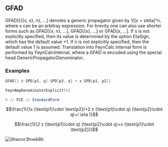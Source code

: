 ##  GFAD 

GFAD[{{{x, s}, n}, ...] denotes a generic propagator given by 1/[x + s*I*eta]^n, where x can be an arbitray expression. For brevity one can also use shorter forms such as GFAD[{x, n}, ...], GFAD[{x}, ...] or GFAD[x, ...]. If s is not explicitly specified, then its value is determined by the option EtaSign, which has the default value +1. If n is not explicitly specified, then the default value 1 is assumed. Translation into FeynCalc internal form is performed by FeynCalcInternal, where a GFAD is encoded using the special head GenericPropagatorDenominator..

###  Examples 

```mathematica
GFAD[2 z SPD[p1, q] SPD[p2, q] + x SPD[p1, p2]] 
 
FeynAmpDenominatorExplicit[%] 
 
% // FCE // StandardForm
```

$$\frac{1}{(x (\text{p1}\cdot \text{p2})+2 z (\text{p1}\cdot q) (\text{p2}\cdot q)+i \eta )}$$

$$\frac{1}{2 z (\text{p1}\cdot q) (\text{p2}\cdot q)+x (\text{p1}\cdot \text{p2})}$$

![0hwcvr3hvek8h](img/0hwcvr3hvek8h.png)